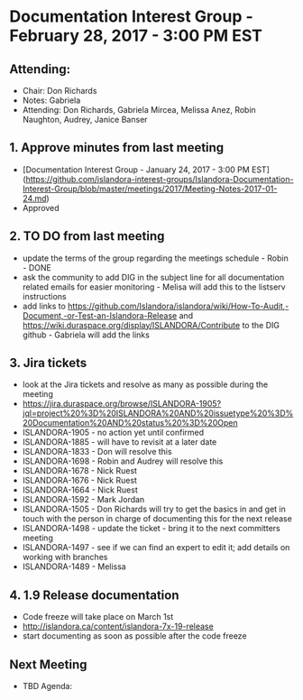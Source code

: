 # Documentation Interest Group - February 28, 2017 - 3:00 PM EST
## Attending:

* Chair: Don Richards
* Notes: Gabriela
* Attending: Don Richards, Gabriela Mircea, Melissa Anez, Robin Naughton, Audrey, Janice Banser

## 1. Approve minutes from last meeting
* [Documentation Interest Group - January 24, 2017 - 3:00 PM EST] (https://github.com/islandora-interest-groups/Islandora-Documentation-Interest-Group/blob/master/meetings/2017/Meeting-Notes-2017-01-24.md) 
* Approved 

## 2. TO DO from last meeting 
* update the terms of the group regarding the meetings schedule - Robin - DONE
* ask the community to add DIG in the subject line for all documentation related emails for easier monitoring - Melisa will add this to the listserv instructions
* add links to https://github.com/Islandora/islandora/wiki/How-To-Audit,-Document,-or-Test-an-Islandora-Release and https://wiki.duraspace.org/display/ISLANDORA/Contribute to the DIG github - Gabriela will add the links

## 3. Jira tickets
* look at the Jira tickets and resolve as many as possible during the meeting
* https://jira.duraspace.org/browse/ISLANDORA-1905?jql=project%20%3D%20ISLANDORA%20AND%20issuetype%20%3D%20Documentation%20AND%20status%20%3D%20Open 
* ISLANDORA-1905 - no action yet until confirmed
* ISLANDORA-1885 - will have to revisit at a later date
* ISLANDORA-1833 - Don will resolve this
* ISLANDORA-1698 - Robin and Audrey will resolve this
* ISLANDORA-1678 - Nick Ruest 
* ISLANDORA-1676 - Nick Ruest
* ISLANDORA-1664 - Nick Ruest
* ISLANDORA-1592 - Mark Jordan 
* ISLANDORA-1505 - Don Richards will try to get the basics in and get in touch with the person in charge of documenting this for the next release
* ISLANDORA-1498 - update the ticket - bring it to the next committers meeting
* ISLANDORA-1497 - see if we can find an expert to edit it; add details on working with branches
* ISLANDORA-1489 - Melissa

## 4. 1.9 Release documentation
* Code freeze will take place on March 1st
* http://islandora.ca/content/islandora-7x-19-release
* start documenting as soon as possible after the code freeze



## Next Meeting
* TBD
Agenda:

